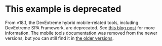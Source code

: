 # This example is deprecated

<p>From v18.1, the DevExtreme hybrid mobile-related tools, including DevExtreme SPA Framework, are deprecated. See <a href="https://community.devexpress.com/blogs/aspnet/archive/2018/02/26/devextreme-hybrid-mobile-tools-deprecation-in-v18-1.aspx"><u>this blog post</u></a> for more information. The mobile tools documentation was removed from the newer versions, but you can still find it in <a href="https://js.devexpress.com/Documentation/17_2/Guide/SPA_Framework/Application_Development/"><u>the older versions</u></a>.</p>
